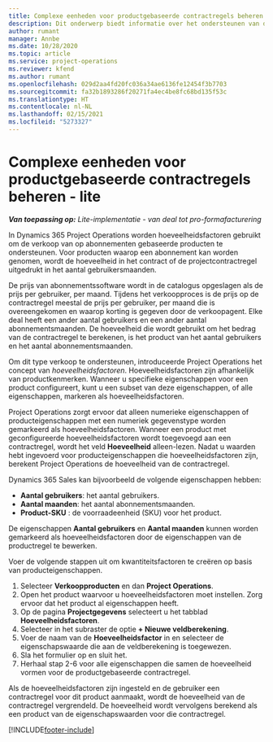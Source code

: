 ```yaml
---
title: Complexe eenheden voor productgebaseerde contractregels beheren - lite
description: Dit onderwerp biedt informatie over het ondersteunen van de verkoop van op abonnementen gebaseerde producten.
author: rumant
manager: Annbe
ms.date: 10/28/2020
ms.topic: article
ms.service: project-operations
ms.reviewer: kfend
ms.author: rumant
ms.openlocfilehash: 029d2aa4fd20fc036a34ae6136fe12454f3b7703
ms.sourcegitcommit: fa32b1893286f20271fa4ec4be8fc68bd135f53c
ms.translationtype: HT
ms.contentlocale: nl-NL
ms.lasthandoff: 02/15/2021
ms.locfileid: "5273327"
---
```

# <a name="manage-complex-units-for-product-based-contract-lines---lite"></a>Complexe eenheden voor productgebaseerde contractregels beheren - lite

_**Van toepassing op:** Lite-implementatie - van deal tot pro-formafacturering_

In Dynamics 365 Project Operations worden hoeveelheidsfactoren gebruikt om de verkoop van op abonnementen gebaseerde producten te ondersteunen. Voor producten waarop een abonnement kan worden genomen, wordt de hoeveelheid in het contract of de projectcontractregel uitgedrukt in het aantal gebruikersmaanden.

De prijs van abonnementssoftware wordt in de catalogus opgeslagen als de prijs per gebruiker, per maand. Tijdens het verkoopproces is de prijs op de contractregel meestal de prijs per gebruiker, per maand die is overeengekomen en waarop korting is gegeven door de verkoopagent. Elke deal heeft een ander aantal gebruikers en een ander aantal abonnementsmaanden. De hoeveelheid die wordt gebruikt om het bedrag van de contractregel te berekenen, is het product van het aantal gebruikers en het aantal abonnementsmaanden.

Om dit type verkoop te ondersteunen, introduceerde Project Operations het concept van *hoeveelheidsfactoren*. Hoeveelheidsfactoren zijn afhankelijk van productkenmerken. Wanneer u specifieke eigenschappen voor een product configureert, kunt u een subset van deze eigenschappen, of alle eigenschappen, markeren als hoeveelheidsfactoren.

Project Operations zorgt ervoor dat alleen numerieke eigenschappen of producteigenschappen met een numeriek gegevenstype worden gemarkeerd als hoeveelheidsfactoren. Wanneer een product met geconfigureerde hoeveelheidsfactoren wordt toegevoegd aan een contractregel, wordt het veld **Hoeveelheid** alleen-lezen. Nadat u waarden hebt ingevoerd voor producteigenschappen die hoeveelheidsfactoren zijn, berekent Project Operations de hoeveelheid van de contractregel.

Dynamics 365 Sales kan bijvoorbeeld de volgende eigenschappen hebben:

- **Aantal gebruikers**: het aantal gebruikers.
- **Aantal maanden**: het aantal abonnementsmaanden.
- **Product-SKU** : de voorraadeenheid (SKU) voor het product.

De eigenschappen **Aantal gebruikers** en **Aantal maanden** kunnen worden gemarkeerd als hoeveelheidsfactoren door de eigenschappen van de productregel te bewerken.

Voer de volgende stappen uit om kwantiteitsfactoren te creëren op basis van producteigenschappen.

1. Selecteer **Verkoopproducten** en dan **Project Operations**.
2. Open het product waarvoor u hoeveelheidsfactoren moet instellen. Zorg ervoor dat het product al eigenschappen heeft.
3. Op de pagina **Projectgegevens** selecteert u het tabblad **Hoeveelheidsfactoren**.
4. Selecteer in het subraster de optie **+ Nieuwe veldberekening**.
5. Voer de naam van de **Hoeveelheidsfactor** in en selecteer de eigenschapswaarde die aan de veldberekening is toegewezen.
6. Sla het formulier op en sluit het.
7. Herhaal stap 2-6 voor alle eigenschappen die samen de hoeveelheid vormen voor de productgebaseerde contractregel.

Als de hoeveelheidsfactoren zijn ingesteld en de gebruiker een contractregel voor dit product aanmaakt, wordt de hoeveelheid van de contractregel vergrendeld. De hoeveelheid wordt vervolgens berekend als een product van de eigenschapswaarden voor die contractregel.


[!INCLUDE[footer-include](../../includes/footer-banner.md)]